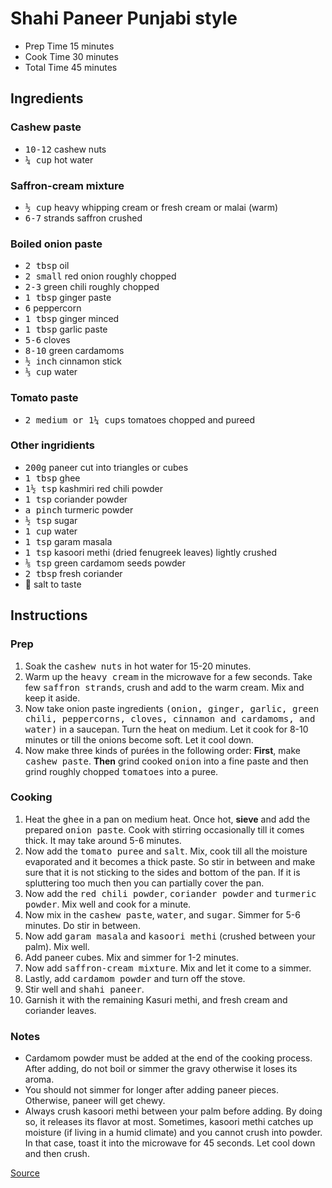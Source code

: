 # Shahi Paneer Punjabi style

* Prep Time 15 minutes
* Cook Time 30 minutes
* Total Time 45 minutes

## Ingredients

### Cashew paste

* <samp>10-12</samp> cashew nuts
* <samp>¼ cup</samp> hot water

### Saffron-cream mixture

* <samp>½ cup</samp> heavy whipping cream or fresh cream or malai (warm)
* <samp>6-7</samp> strands saffron crushed

### Boiled onion paste

* <samp>2 tbsp</samp> oil
* <samp>2 small</samp> red onion roughly chopped
* <samp>2-3</samp> green chili roughly chopped
* <samp>1 tbsp</samp> ginger paste
* <samp>6</samp> peppercorn
* <samp>1 tbsp</samp> ginger minced
* <samp>1 tbsp</samp> garlic paste
* <samp>5-6</samp> cloves
* <samp>8-10</samp> green cardamoms
* <samp>½ inch</samp> cinnamon stick
* <samp>⅓ cup</samp> water

### Tomato paste

* <samp>2 medium or 1¼ cups</samp> tomatoes chopped and pureed

### Other ingridients

* <samp>200g</samp> paneer cut into triangles or cubes
* <samp>1 tbsp</samp> ghee
* <samp>1½ tsp</samp> kashmiri red chili powder
* <samp>1 tsp</samp> coriander powder
* <samp>a pinch</samp> turmeric powder
* <samp>½ tsp</samp> sugar
* <samp>1 cup</samp> water
* <samp>1 tsp</samp> garam masala
* <samp>1 tsp</samp> kasoori methi (dried fenugreek leaves) lightly crushed
* <samp>⅛ tsp</samp> green cardamom seeds powder
* <samp>2 tbsp</samp> fresh coriander
* 🧂 salt to taste

## Instructions

### Prep

1. Soak the <samp>cashew nuts</samp> in hot water for 15-20 minutes.
1. Warm up the <samp>heavy cream</samp> in the microwave for a few seconds. Take few <samp>saffron strands</samp>, crush and add to the warm cream. Mix and keep it aside.
1. Now take onion paste ingredients <samp>(onion, ginger, garlic, green chili, peppercorns, cloves, cinnamon and cardamoms, and water)</samp> in a saucepan. Turn the heat on medium. Let it cook for 8-10 minutes or till the onions become soft. Let it cool down.
1. Now make three kinds of purées in the following order: **First**, make <samp>cashew paste</samp>. **Then** grind cooked <samp>onion</samp> into a fine paste and then grind roughly chopped <samp>tomatoes</samp> into a puree.

### Cooking

1. Heat the <samp>ghee</samp> in a pan on medium heat. Once hot, **sieve** and add the prepared <samp>onion paste</samp>. Cook with stirring occasionally till it comes thick. It may take around 5-6 minutes.
1. Now add the <samp>tomato puree</samp> and <samp>salt</samp>. Mix, cook till all the moisture evaporated and it becomes a thick paste. So stir in between and make sure that it is not sticking to the sides and bottom of the pan. If it is spluttering too much then you can partially cover the pan.
1. Now add the <samp>red chili powder</samp>, <samp>coriander powder</samp> and <samp>turmeric powder</samp>. Mix well and cook for a minute.
1. Now mix in the <samp>cashew paste</samp>, <samp>water</samp>, and <samp>sugar</samp>. Simmer for 5-6 minutes. Do stir in between.
1. Now add <samp>garam masala</samp> and <samp>kasoori methi</samp> (crushed between your palm). Mix well.
1. Add paneer cubes. Mix and simmer for 1-2 minutes.
1. Now add <samp>saffron-cream mixture</samp>. Mix and let it come to a simmer.
1. Lastly, add <samp>cardamom powder</samp> and turn off the stove.
1. Stir well and <samp>shahi paneer</samp>.
1. Garnish it with the remaining Kasuri methi, and fresh cream and coriander leaves.

### Notes

* Cardamom powder must be added at the end of the cooking process. After adding, do not boil or simmer the gravy otherwise it loses its aroma.
* You should not simmer for longer after adding paneer pieces. Otherwise, paneer will get chewy.
* Always crush kasoori methi between your palm before adding. By doing so, it releases its flavor at most. Sometimes, kasoori methi catches up moisture (if living in a humid climate) and you cannot crush into powder. In that case, toast it into the microwave for 45 seconds. Let cool down and then crush.

<a href="https://www.spiceupthecurry.com/shahi-paneer-recipe-restaurant-style/" target="_blank">Source</a>
